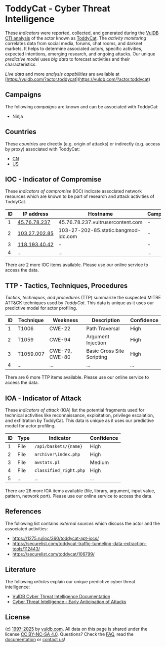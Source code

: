 # ToddyCat - Cyber Threat Intelligence

These _indicators_ were reported, collected, and generated during the [VulDB CTI analysis](https://vuldb.com/?kb.cti) of the actor known as [ToddyCat](https://vuldb.com/?actor.toddycat). The _activity monitoring_ correlates data from social media, forums, chat rooms, and darknet markets. It helps to determine associated actors, specific activities, expected intentions, emerging research, and ongoing attacks. Our unique _predictive model_ uses _big data_ to forecast activities and their characteristics.

_Live data_ and more _analysis capabilities_ are available at [https://vuldb.com/?actor.toddycat](https://vuldb.com/?actor.toddycat)

## Campaigns

The following _campaigns_ are known and can be associated with ToddyCat:

* Ninja

## Countries

These _countries_ are directly (e.g. origin of attacks) or indirectly (e.g. access by proxy) associated with ToddyCat:

* [CN](https://vuldb.com/?country.cn)
* [US](https://vuldb.com/?country.us)

## IOC - Indicator of Compromise

These _indicators of compromise_ (IOC) indicate associated network resources which are known to be part of research and attack activities of ToddyCat.

ID | IP address | Hostname | Campaign | Confidence
-- | ---------- | -------- | -------- | ----------
1 | [45.76.78.237](https://vuldb.com/?ip.45.76.78.237) | 45.76.78.237.vultrusercontent.com | - | Medium
2 | [103.27.202.85](https://vuldb.com/?ip.103.27.202.85) | 103-27-202-85.static.bangmod-idc.com | - | High
3 | [118.193.40.42](https://vuldb.com/?ip.118.193.40.42) | - | - | High
4 | ... | ... | ... | ...

There are 2 more IOC items available. Please use our online service to access the data.

## TTP - Tactics, Techniques, Procedures

_Tactics, techniques, and procedures_ (TTP) summarize the suspected MITRE ATT&CK techniques used by _ToddyCat_. This data is unique as it uses our predictive model for actor profiling.

ID | Technique | Weakness | Description | Confidence
-- | --------- | -------- | ----------- | ----------
1 | T1006 | CWE-22 | Path Traversal | High
2 | T1059 | CWE-94 | Argument Injection | High
3 | T1059.007 | CWE-79, CWE-80 | Basic Cross Site Scripting | High
4 | ... | ... | ... | ...

There are 6 more TTP items available. Please use our online service to access the data.

## IOA - Indicator of Attack

These _indicators of attack_ (IOA) list the potential fragments used for technical activities like reconnaissance, exploitation, privilege escalation, and exfiltration by ToddyCat. This data is unique as it uses our predictive model for actor profiling.

ID | Type | Indicator | Confidence
-- | ---- | --------- | ----------
1 | File | `/api/baskets/{name}` | High
2 | File | `archiver\index.php` | High
3 | File | `awstats.pl` | Medium
4 | File | `classified_right.php` | High
5 | ... | ... | ...

There are 28 more IOA items available (file, library, argument, input value, pattern, network port). Please use our online service to access the data.

## References

The following list contains _external sources_ which discuss the actor and the associated activities:

* https://1275.ru/ioc/360/toddycat-apt-iocs/
* https://securelist.com/toddycat-traffic-tunneling-data-extraction-tools/112443/
* https://securelist.com/toddycat/106799/

## Literature

The following _articles_ explain our unique predictive cyber threat intelligence:

* [VulDB Cyber Threat Intelligence Documentation](https://vuldb.com/?kb.cti)
* [Cyber Threat Intelligence - Early Anticipation of Attacks](https://www.scip.ch/en/?labs.20201022)

## License

(c) [1997-2025](https://vuldb.com/?kb.changelog) by [vuldb.com](https://vuldb.com/?kb.about). All data on this page is shared under the license [CC BY-NC-SA 4.0](https://creativecommons.org/licenses/by-nc-sa/4.0/). Questions? Check the [FAQ](https://vuldb.com/?kb.faq), read the [documentation](https://vuldb.com/?kb) or [contact us](https://vuldb.com/?contact)!
